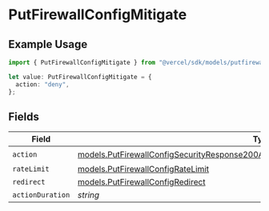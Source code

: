 # PutFirewallConfigMitigate

## Example Usage

```typescript
import { PutFirewallConfigMitigate } from "@vercel/sdk/models/putfirewallconfigop.js";

let value: PutFirewallConfigMitigate = {
  action: "deny",
};
```

## Fields

| Field                                                                                                                                                                                    | Type                                                                                                                                                                                     | Required                                                                                                                                                                                 | Description                                                                                                                                                                              |
| ---------------------------------------------------------------------------------------------------------------------------------------------------------------------------------------- | ---------------------------------------------------------------------------------------------------------------------------------------------------------------------------------------- | ---------------------------------------------------------------------------------------------------------------------------------------------------------------------------------------- | ---------------------------------------------------------------------------------------------------------------------------------------------------------------------------------------- |
| `action`                                                                                                                                                                                 | [models.PutFirewallConfigSecurityResponse200ApplicationJSONResponseBodyActiveRulesAction](../models/putfirewallconfigsecurityresponse200applicationjsonresponsebodyactiverulesaction.md) | :heavy_check_mark:                                                                                                                                                                       | N/A                                                                                                                                                                                      |
| `rateLimit`                                                                                                                                                                              | [models.PutFirewallConfigRateLimit](../models/putfirewallconfigratelimit.md)                                                                                                             | :heavy_minus_sign:                                                                                                                                                                       | N/A                                                                                                                                                                                      |
| `redirect`                                                                                                                                                                               | [models.PutFirewallConfigRedirect](../models/putfirewallconfigredirect.md)                                                                                                               | :heavy_minus_sign:                                                                                                                                                                       | N/A                                                                                                                                                                                      |
| `actionDuration`                                                                                                                                                                         | *string*                                                                                                                                                                                 | :heavy_minus_sign:                                                                                                                                                                       | N/A                                                                                                                                                                                      |